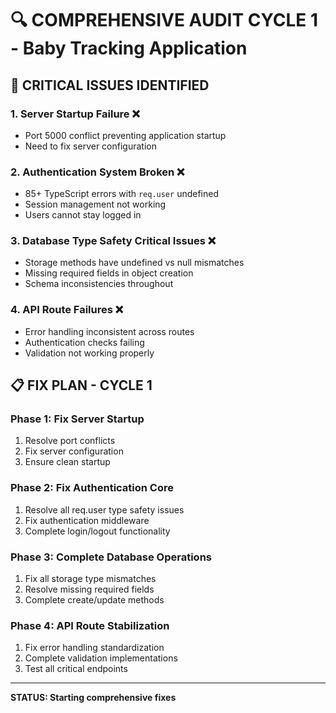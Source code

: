 # 🔍 COMPREHENSIVE AUDIT CYCLE 1 - Baby Tracking Application

## 🚨 CRITICAL ISSUES IDENTIFIED

### 1. **Server Startup Failure** ❌
- Port 5000 conflict preventing application startup
- Need to fix server configuration

### 2. **Authentication System Broken** ❌
- 85+ TypeScript errors with `req.user` undefined
- Session management not working
- Users cannot stay logged in

### 3. **Database Type Safety Critical Issues** ❌
- Storage methods have undefined vs null mismatches
- Missing required fields in object creation
- Schema inconsistencies throughout

### 4. **API Route Failures** ❌
- Error handling inconsistent across routes
- Authentication checks failing
- Validation not working properly

## 📋 FIX PLAN - CYCLE 1

### Phase 1: Fix Server Startup
1. Resolve port conflicts
2. Fix server configuration
3. Ensure clean startup

### Phase 2: Fix Authentication Core
1. Resolve all req.user type safety issues
2. Fix authentication middleware
3. Complete login/logout functionality

### Phase 3: Complete Database Operations
1. Fix all storage type mismatches
2. Resolve missing required fields
3. Complete create/update methods

### Phase 4: API Route Stabilization
1. Fix error handling standardization
2. Complete validation implementations
3. Test all critical endpoints

---
**STATUS: Starting comprehensive fixes**